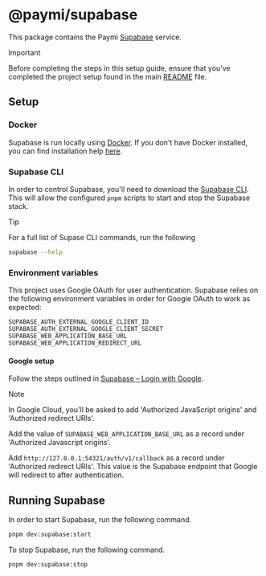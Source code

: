 # @paymi/supabase

This package contains the Paymi [Supabase](https://supabase.com/) service.

> [!IMPORTANT]  
> Before completing the steps in this setup guide, ensure that you've completed the project setup found in the main [README](../../README.md) file.

## Setup

### Docker

Supabase is run locally using [Docker](https://www.docker.com/). If you don't have Docker installed, you can find installation help [here](https://www.docker.com/get-started/).

### Supabase CLI

In order to control Supabase, you'll need to download the [Supabase CLI](https://supabase.com/docs/guides/cli/getting-started#installing-the-supabase-cli). This will allow the configured `pnpm` scripts to start and stop the Supabase stack.

> [!TIP]  
> For a full list of Supase CLI commands, run the following
>
> ```bash
> supabase --help
> ```

### Environment variables

This project uses Google OAuth for user authentication. Supabase relies on the following environment variables in order for Google OAuth to work as expected:

`SUPABASE_AUTH_EXTERNAL_GOOGLE_CLIENT_ID`  
`SUPABASE_AUTH_EXTERNAL_GOOGLE_CLIENT_SECRET`  
`SUPABASE_WEB_APPLICATION_BASE_URL`  
`SUPABASE_WEB_APPLICATION_REDIRECT_URL`

#### Google setup

Follow the steps outlined in [Supabase – Login with Google](https://supabase.com/docs/guides/auth/social-login/auth-google?queryGroups=environment&environment=server&queryGroups=framework&framework=remix).

> [!NOTE]
> In Google Cloud, you'll be asked to add 'Authorized JavaScript origins' and 'Authorized redirect URIs'.
>
> Add the value of `SUPABASE_WEB_APPLICATION_BASE_URL` as a record under 'Authorized Javascript origins'.
>
> Add `http://127.0.0.1:54321/auth/v1/callback` as a record under
> 'Authorized redirect URIs'. This value is the Supabase endpoint that Google will redirect to after authentication.

## Running Supabase

In order to start Supabase, run the following command.

```bash
pnpm dev:supabase:start
```

To stop Supabase, run the following command.

```bash
pnpm dev:supabase:stop
```
